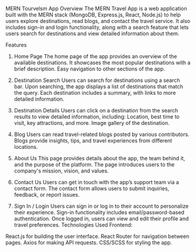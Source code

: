MERN Tourvelsm App
Overview
The MERN Travel App is a web application built with the MERN stack (MongoDB, Express.js, React, Node.js) to help users explore destinations, read blogs, and contact the travel service. It also includes sign-in and login functionality, along with a search feature that lets users search for destinations and view detailed information about them.

Features
1. Home Page
The home page of the app provides an overview of the available destinations.
It showcases the most popular destinations with a brief description.
Easy navigation to other sections of the app.

2. Destination Search
Users can search for destinations using a search bar.
Upon searching, the app displays a list of destinations that match the query.
Each destination includes a summary, with links to more detailed information.

3. Destination Details
Users can click on a destination from the search results to view detailed information, including:
Location, best time to visit, key attractions, and more.
Image gallery of the destination.

4. Blog
Users can read travel-related blogs posted by various contributors.
Blogs provide insights, tips, and travel experiences from different locations.
5. About Us
This page provides details about the app, the team behind it, and the purpose of the platform.
The page introduces users to the company's mission, vision, and values.
6. Contact Us
Users can get in touch with the app’s support team via a contact form.
The contact form allows users to submit inquiries, feedback, or report issues.
7. Sign In / Login
Users can sign in or log in to their account to personalize their experience.
Sign-in functionality includes email/password-based authentication.
Once logged in, users can view and edit their profile and travel preferences.
Technologies Used
Frontend:

React.js for building the user interface.
React Router for navigation between pages.
Axios for making API requests.
CSS/SCSS for styling the app.

